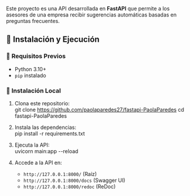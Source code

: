Este proyecto es una API desarrollada en **FastAPI** que permite a los asesores de una empresa recibir sugerencias automáticas basadas en preguntas frecuentes.  

## 🚀 Instalación y Ejecución  

### 🔹 **Requisitos Previos**  
- Python 3.10+  
- `pip` instalado  

### 🔹 **Instalación Local**  
1. Clona este repositorio:  
   git clone https://github.com/paolaparedes27/fastapi-PaolaParedes
   cd fastapi-PaolaParedes
   
2. Instala las dependencias:  
   pip install -r requirements.txt

3. Ejecuta la API:  
     uvicorn main:app --reload

4. Accede a la API en:  
   - `http://127.0.0.1:8000/` (Raíz)  
   - `http://127.0.0.1:8000/docs` (Swagger UI)  
   - `http://127.0.0.1:8000/redoc` (ReDoc)  
